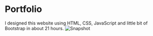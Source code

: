 # Portfolio
I designed this website using HTML, CSS, JavaScript and little bit of Bootstrap in about 21 hours.
![Snapshot](https://user-images.githubusercontent.com/94124126/173498127-43afa930-a6b6-480a-8da9-5842d07d0e46.png)

